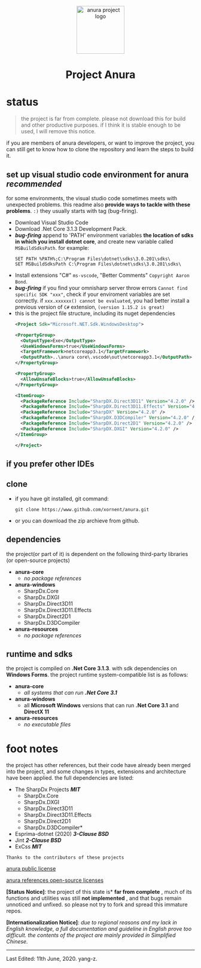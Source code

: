 <br/>
<center><img width='128' src='./anura-resources/application/logo/anura.ico' alt='anura project logo'/></center><center><h1>
    Project Anura
    </h1></center>



# status

> the project is far from complete. please not download this for 
  build and other productive purposes. if I think it is stable enough
  to be used, I will remove this notice.

if you are members of anura developers, or want to improve the project,
you can still get to know how to clone the repository and learn the steps
to build it.

## set up visual studio code environment for anura ***recommended***
for some environments, the visual studio code sometimes meets with unexpected problems. this readme also **provide ways to 
tackle with these problems**. `:)` they usually starts with tag (bug-firing).

* Download Visual Studio Code
* Download .Net Core 3.1.3 Development Pack.
* ***bug-firing*** append to 'PATH' environment variables
  **the location of sdks in which you install dotnet core**, and create new 
  variable called  `MSBuildSdksPath`. for example:
  ```
  SET PATH %PATH%;C:\Program Files\dotnet\sdks\3.0.201\sdks\
  SET MSBuildSdksPath C:\Program Files\dotnet\sdks\3.0.201\sdks\
  ```
* Install extensions "C#" `ms-vscode`, "Better Comments" `Copyright Aaron Bond`.
* ***bug-firing*** if you find your omnisharp server throw errors `Cannot find specific SDK "xxx"`, check if your
  enviroment variables are set correctly. if `xxx.xxxxxx() cannot be evaluated`, you had better install a previous
  version of `C#` extension, `(version 1.15.2 is great)`
* this is the project file structure, including its nuget dependencies
  ``` xml
  <Project Sdk="Microsoft.NET.Sdk.WindowsDesktop">

  <PropertyGroup>
    <OutputType>Exe</OutputType>
    <UseWindowsForms>true</UseWindowsForms>
    <TargetFramework>netcoreapp3.1</TargetFramework>
    <OutputPath>..\anura core\.vscode\out\netcoreapp3.1</OutputPath>
  </PropertyGroup>
  
  <PropertyGroup>
    <AllowUnsafeBlocks>true</AllowUnsafeBlocks>
  </PropertyGroup>
  
  <ItemGroup>
    <PackageReference Include="SharpDX.Direct3D11" Version="4.2.0" />
    <PackageReference Include="SharpDX.Direct3D11.Effects" Version="4.2.0" />
    <PackageReference Include="SharpDX" Version="4.2.0" />
    <PackageReference Include="SharpDX.D3DCompiler" Version="4.2.0" />
    <PackageReference Include="SharpDX.Direct2D1" Version="4.2.0" />
    <PackageReference Include="SharpDX.DXGI" Version="4.2.0" />
  </ItemGroup>

  </Project>
  ```


## if you prefer other IDEs
## clone

* if you have git installed, git command:
  ```
  git clone https://www.github.com/xornent/anura.git
  ```
* or you can download the zip archieve from github.

## dependencies

the project(or part of it) is dependent on the following third-party libraries (or open-source projects)
* **anura-core**
  * *no package references*
* **anura-windows**
  * SharpDx.Core
  * SharpDx.DXGI
  * SharpDx.Direct3D11
  * SharpDx.Direct3D11.Effects
  * SharpDx.Direct2D1
  * SharpDx.D3DCompiler
* **anura-resources**
  * *no package references*

## runtime and sdks
the project is compiled on **.Net Core 3.1.3**. with sdk dependencies on **Windows Forms**.
the project runtime system-compatible list is as follows:
* **anura-core**
  * *all systems that can run **.Net Core 3.1***
* **anura-windows**
  * all **Microsoft Windows** versions that can run **.Net Core 3.1** and **DirectX 11**
* **anura-resources**
  * *no executable files*

# foot notes

the project has other references, but their code have already been merged into the project, and
some changes in types, extensions and architecture have been applied. the full dependencies are listed:
* The SharpDx Projects ***MIT***
  * SharpDx.Core
  * SharpDx.DXGI
  * SharpDx.Direct3D11
  * SharpDx.Direct3D11.Effects
  * SharpDx.Direct2D1
  * SharpDx.D3DCompiler*
* Esprima-dotnet (2020) ***3-Clause BSD***
* Jint ***2-Clause BSD***
* ExCss ***MIT***

`Thanks to the contributors of these projects`

[anura public license](./anura-resources/licenses/apl-zh-cn.md)

[anura references open-source licenses](./anura-resources/licenses/reference-zh-cn.md)

**[Status Notice]**: the project of this state is* **far from complete** , much of its functions
 and utilities was still **not implemented** , and that bugs remain unnoticed and unfixed. so 
 please not try to fork and spread this immature repos.

**[Internationalization Notice]**: *due to regional reasons and my lack in English knowledge, 
a full documentation and guideline in English prove too difficult. the contents of the project 
are mainly provided in Simplified Chinese.*

---
Last Edited: 11th June, 2020. yang-z.